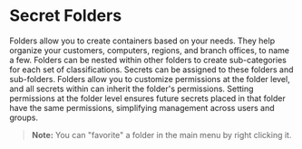 [title]: # "Secret Folders"
[tags]: # "Folder"
[priority]: # "1000"

# Secret Folders

Folders allow you to create containers based on your needs. They help organize your customers, computers, regions, and branch offices, to name a few. Folders can be nested within other folders to create sub-categories for each set of classifications. Secrets can be assigned to these folders and sub-folders. Folders allow you to customize permissions at the folder level, and all secrets within can inherit the folder's permissions. Setting permissions at the folder level ensures future secrets placed in that folder have the same permissions, simplifying management across users and groups.

> **Note:** You can "favorite" a folder in the main menu by right clicking it.

